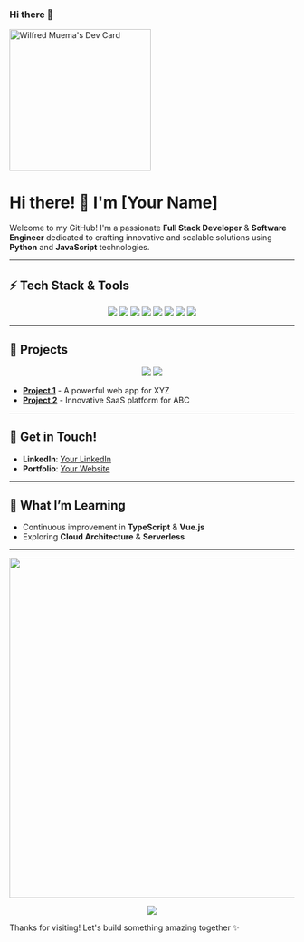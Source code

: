 ### Hi there 👋
<a href="https://app.daily.dev/Muia23"><img src="https://api.daily.dev/devcards/c2fc26bc98df4769925733093b1d2cfe.png?r=zx2" width="250" alt="Wilfred Muema's Dev Card"/></a>

<!--
**Muia23/Muia23** is a ✨ _special_ ✨ repository because its `README.md` (this file) appears on your GitHub profile.

Here are some ideas to get you started:

- 🔭 I’m currently working on ...
- 🌱 I’m currently learning ...
- 👯 I’m looking to collaborate on ...
- 🤔 I’m looking for help with ...
- 💬 Ask me about ...
- 📫 How to reach me: ...
- 😄 Pronouns: ...
- ⚡ Fun fact: ...
-->
# Hi there! 👋 I'm [Your Name]

Welcome to my GitHub! I'm a passionate **Full Stack Developer** & **Software Engineer** dedicated to crafting innovative and scalable solutions using **Python** and **JavaScript** technologies.

---

## ⚡ Tech Stack & Tools
<p align="center">
  <img src="https://img.shields.io/badge/-Python-3776AB?style=flat-square&logo=python&logoColor=white"/>
  <img src="https://img.shields.io/badge/-JavaScript-F7DF1E?style=flat-square&logo=javascript&logoColor=black"/>
  <img src="https://img.shields.io/badge/-TypeScript-007ACC?style=flat-square&logo=typescript&logoColor=white"/>
  <img src="https://img.shields.io/badge/-React-61DAFB?style=flat-square&logo=react&logoColor=black"/>
  <img src="https://img.shields.io/badge/-Vue.js-4FC08D?style=flat-square&logo=vue.js&logoColor=white"/>
  <img src="https://img.shields.io/badge/-Node.js-339933?style=flat-square&logo=node.js&logoColor=white"/>
  <img src="https://img.shields.io/badge/-AWS-232F3E?style=flat-square&logo=amazon-aws&logoColor=white"/>
  <img src="https://img.shields.io/badge/-PostgreSQL-4169E1?style=flat-square&logo=postgresql&logoColor=white"/>
</p>

---

## 🚀 Projects
<p align="center">
  <img src="https://github-readme-stats.vercel.app/api/pin/?username=yourusername&repo=project1" />
  <img src="https://github-readme-stats.vercel.app/api/pin/?username=yourusername&repo=project2" />
</p>

- **[Project 1](https://github.com/yourusername/project1)** - A powerful web app for XYZ
- **[Project 2](https://github.com/yourusername/project2)** - Innovative SaaS platform for ABC

---

## 💬 Get in Touch!
- **LinkedIn**: [Your LinkedIn](https://www.linkedin.com/in/yourusername)
- **Portfolio**: [Your Website](https://yourwebsite.com)

---

## 🌱 What I’m Learning
- Continuous improvement in **TypeScript** & **Vue.js**
- Exploring **Cloud Architecture** & **Serverless**

---
<a href="https://stats.hyochan.dev/en/stats/Muia23"><img src="https://stats.hyochan.dev/api/github-stats?login=Muia23" width="600" /></a>
<p align="center">
  <img src="https://github-readme-streak-stats.herokuapp.com/?user=Muia23&theme=light" />
</p>

Thanks for visiting! Let's build something amazing together ✨
